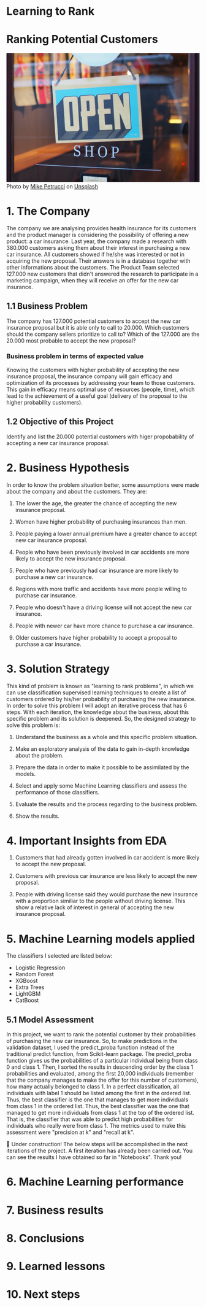 # Learning to Rank

# Ranking Potential Customers

![](https://github.com/ToniMigliato/Data-Science-Projects/blob/main/learning-to-rank/images/cover_learning_ranking.jpg)
<span>Photo by <a href="https://unsplash.com/@mikepetrucci?utm_source=unsplash&amp;utm_medium=referral&amp;utm_content=creditCopyText">Mike Petrucci</a> on <a href="https://unsplash.com/s/photos/shopping?utm_source=unsplash&amp;utm_medium=referral&amp;utm_content=creditCopyText">Unsplash</a></span>

# 1. The Company
The company we are analysing provides health insurance for its customers and the product manager is considering the possibility of offering a new product: a car insurance. Last year, the company made a research with 380.000 customers asking them about their interest in purchasing a new car insurance. All customers showed if he/she was interested or not in acquiring the new proposal. Their answers is in a database together with other informations about the customers. The Product Team selected 127.000 new customers that didn't answered the research to participate in a marketing campaign, when they will receive an offer for the new car insurance.

## 1.1 Business Problem

The company has 127.000 potential customers to accept the new car insurance proposal but it is able only to call to 20.000. Which customers should the company sellers prioritize to call to? Which of the 127.000 are the 20.000 most probable to accept the new proposal?

### Business problem in terms of expected value

Knowing the customers with higher probability of accepting the new insurance proposal, the insurance company will gain efficacy and optimization of its processes by addressing your team to those customers. This gain in efficacy means optimal use of resources (people, time), which lead to the achievement of a useful goal (delivery of the proposal to the higher probability customers).

## 1.2 Objective of this Project

Identify and list the 20.000 potential customers with higer propobability of accepting a new car insurance proposal.

# 2. Business Hypothesis

In order to know the problem situation better, some assumptions were made about the company and about the customers. They are:
1. The lower the age, the greater the chance of accepting the new insurance proposal.

2. Women have higher probability of purchasing insurances than men.

3. People paying a lower annual premium have a greater chance to accept new car insurance proposal.

4. People who have been previously involved in car accidents are more likely to accept the new insurance proposal.

5. People who have previously had car insurance are more likely to purchase a new car insurance.

6. Regions with more traffic and accidents have more people willing to purchase car insurance.

7. People who doesn't have a driving license will not accept the new car insurance.

8. People with newer car have more chance to purchase a car insurance.

9. Older customers have higher probability to accept a proposal to purchase a car insurance.


# 3. Solution Strategy

This kind of problem is known as "learning to rank problems", in which we can use classification supervised learning techniques to create a list of customers ordered by his/her probability of purchasing the new insurance. In order to solve this problem I will adopt an iterative process that has 6 steps. With each iteration, the knowledge about the business, about this specific problem and its solution is deepened. So, the designed strategy to solve this problem is:

1. Understand the business as a whole and this specific problem situation.

2. Make an exploratory analysis of the data to gain in-depth knowledge about the problem.

3. Prepare the data in order to make it possible to be assimilated by the models.

4. Select and apply some Machine Learning classifiers and assess the performance of those classifiers.

5. Evaluate the results and the process regarding to the business problem.

6. Show the results.

# 4. Important Insights from EDA

1. Customers that had already gotten involved in car accident is more likely to accept the new proposal.

2. Customers with previous car insurance are less likely to accept the new proposal.

3. People with driving license said they would purchase the new insurance with a proportion similiar to the people without driving license. This show a relative lack of interest in general of accepting the new insurance proposal.

# 5. Machine Learning models applied

The classifiers I selected are listed below:
- Logistic Regression
- Random Forest
- XGBoost
- Extra Trees
- LightGBM
- CatBoost

## 5.1 Model Assessment
In this project, we want to rank the potential customer by their probabilities of purchasing the new car insurance. So, to make predictions in the validation dataset, I used the predict_proba function instead of the traditional predict function, from Scikit-learn package. The predict_proba function gives us the probabilities of a particular individual being from class 0 and class 1. Then, I sorted the results in descending order by the class 1 probabilities and evaluated, among the first 20,000 individuals (remember that the company manages to make the offer for this number of customers), how many actually belonged to class 1. In a perfect classification, all individuals with label 1 should be listed among the first in the ordered list. Thus, the best classifier is the one that manages to get more individuals from class 1 in the ordered list. Thus, the best classifier was the one that managed to get more individuals from class 1 at the top of the ordered list. That is, the classifier that was able to predict high probabilities for individuals who really were from class 1. The metrics used to make this assessment were "precision at k" and "recall at k".


:wrench: Under construction! The below steps will be accomplished in the next iterations of the project. A first iteration has already been carried out. You can see the results I have obtained so far in "Notebooks". Thank you!

# 6. Machine Learning performance

# 7. Business results

# 8. Conclusions

# 9. Learned lessons

# 10. Next steps